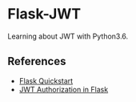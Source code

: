 # Flask-JWT

Learning about JWT with Python3.6.

## References

* [Flask Quickstart](https://flask.palletsprojects.com/en/1.1.x/quickstart/)
* [JWT Authorization in Flask](https://codeburst.io/jwt-authorization-in-flask-c63c1acf4eeb)